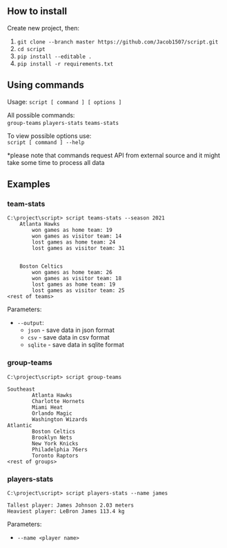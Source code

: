 ## How to install
Create new project, then:
1. `git clone --branch master https://github.com/Jacob1507/script.git`
2. `cd script`
3. `pip install --editable .`
4. `pip install -r requirements.txt`

## Using commands
Usage: `script [ command ] [ options ]`

All possible commands:\
 `group-teams` `players-stats` `teams-stats`
 
To view possible options use:\
 `script [ command ] --help`


*please note that commands request API from external source and it might take some time to process all data
## Examples
### team-stats
````
C:\project\script> script teams-stats --season 2021
    Atlanta Hawks
        won games as home team: 19
        won games as visitor team: 14
        lost games as home team: 24
        lost games as visitor team: 31


    Boston Celtics
        won games as home team: 26
        won games as visitor team: 18
        lost games as home team: 19
        lost games as visitor team: 25
<rest of teams>
````

Parameters:

* `--output`:
    * `json`  - save data in json format
    * `csv` - save data in csv format
    * `sqlite` - save data in sqlite format
### group-teams
```
C:\project\script> script group-teams

Southeast
        Atlanta Hawks
        Charlotte Hornets
        Miami Heat
        Orlando Magic
        Washington Wizards
Atlantic
        Boston Celtics
        Brooklyn Nets
        New York Knicks
        Philadelphia 76ers
        Toronto Raptors
<rest of groups>
```
### players-stats
```
C:\project\script> script players-stats --name james

Tallest player: James Johnson 2.03 meters
Heaviest player: LeBron James 113.4 kg
```

Parameters:

* `--name <player name>`
